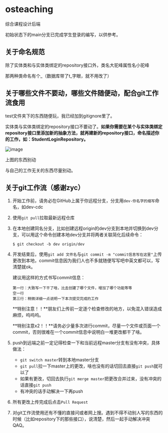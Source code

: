 # osteaching
综合课程设计后端

初始状态下的main分支已完成学生登录的编写，以供参考。

## 关于命名规范
除了实体类和与实体类绑定的repository接口外，类名大驼峰属性名小驼峰

那两种类命名有个_（数据库带了t_字眼，就不用改了）

## 关于哪些文件不要动，哪些文件随便动，配合git工作流食用
test文件夹下的东西随便玩，我已经加到gitignore里了。

实体类与实体类绑定的repository接口不要动了。__如果你需要在某个与实体类绑定repository接口里添加新的抽象方法，就再建新的repository接口，命名描述你的工作，如：StudentLoginRepository。__

![image](https://user-images.githubusercontent.com/54850606/144381056-cd9e444b-e913-4ff8-8da4-32d093bd836e.png)

上图的东西别动

与自己的工作无关的东西尽量别动。

## 关于git工作流（感谢zyc）
1. 开始工作前，请务必在GitHub上属于你远程分支，分支用`dev-你名字的缩写`命名，如dev-cdc

2. 使用`git pull`拉取最新远程仓库

3. 在本地创建同名分支，比如创建远程origin的dev分支到本地并切换到dev分支，可以用这个命令创建本地dev分支并将两者关联简化后续命令：

   ```
   $ git checkout -b dev origin/dev
   ```

4. 开发结束后，使用`git add 文件名`与`git commit -m "commit信息写在这里"`上传更改到本地，commit信息因为我们人也不多就随便写写吧中英文都可以，写清楚就ok。

   建议用这样的方式书写commit信息：

   ```
   第一行：大致写一下干了啥，比去创建了哪个文件，增加了哪个功能等等
   空一行
   第三行：稍微详细一点说明一下本次提交完成的工作
   ```

   **特别注意！！**朋友们上传前一定逐个检查修改的地方，以免混入错误造成麻烦，呜呜呜。

   **特别注意x2！！**请务必少量多次进行commit，尽量一个文件或页面一个commit，否则很难在一个commit信息中说明白一堆更改都干了啥。

5. push到远端之前一定记得检查一下和当前远程master分支有没有冲突，具体做法：
   - `git switch master`转到本地master分支
   - `git pull`拉一下master上的更改，啥也没有的话切回去直接`git push`就可以了
   - 如果有更改，切回去执行`git merge master`把更改合并过来，没有冲突的话直接`git push`
   - 有冲突的话手动解决一下再push
6. 所有更改上传完成后点击`Pull Request`
7. 对git工作流使用还有不懂的直接问或者网上搜。遇到不得不动别人写的东西的时候（比如repository下的那些接口），说清楚，然后一起手动解决冲突QAQ。
